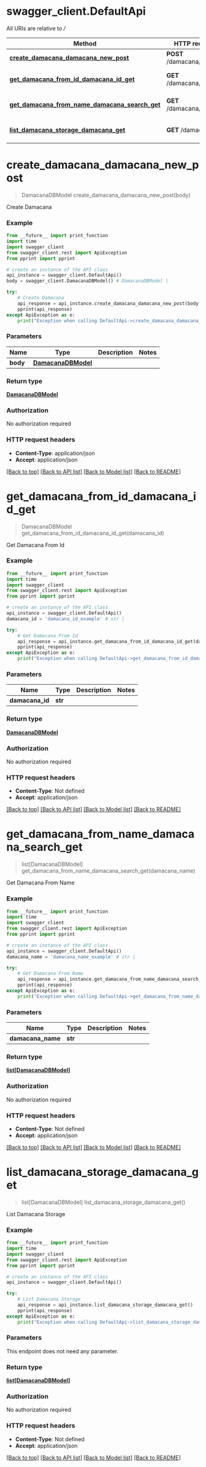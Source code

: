 # swagger_client.DefaultApi

All URIs are relative to */*

Method | HTTP request | Description
------------- | ------------- | -------------
[**create_damacana_damacana_new_post**](DefaultApi.md#create_damacana_damacana_new_post) | **POST** /damacana/new | Create Damacana
[**get_damacana_from_id_damacana_id_get**](DefaultApi.md#get_damacana_from_id_damacana_id_get) | **GET** /damacana/{id} | Get Damacana From Id
[**get_damacana_from_name_damacana_search_get**](DefaultApi.md#get_damacana_from_name_damacana_search_get) | **GET** /damacana/search/ | Get Damacana From Name
[**list_damacana_storage_damacana_get**](DefaultApi.md#list_damacana_storage_damacana_get) | **GET** /damacana/ | List Damacana Storage

# **create_damacana_damacana_new_post**
> DamacanaDBModel create_damacana_damacana_new_post(body)

Create Damacana

### Example
```python
from __future__ import print_function
import time
import swagger_client
from swagger_client.rest import ApiException
from pprint import pprint

# create an instance of the API class
api_instance = swagger_client.DefaultApi()
body = swagger_client.DamacanaDBModel() # DamacanaDBModel | 

try:
    # Create Damacana
    api_response = api_instance.create_damacana_damacana_new_post(body)
    pprint(api_response)
except ApiException as e:
    print("Exception when calling DefaultApi->create_damacana_damacana_new_post: %s\n" % e)
```

### Parameters

Name | Type | Description  | Notes
------------- | ------------- | ------------- | -------------
 **body** | [**DamacanaDBModel**](DamacanaDBModel.md)|  | 

### Return type

[**DamacanaDBModel**](DamacanaDBModel.md)

### Authorization

No authorization required

### HTTP request headers

 - **Content-Type**: application/json
 - **Accept**: application/json

[[Back to top]](#) [[Back to API list]](../README.md#documentation-for-api-endpoints) [[Back to Model list]](../README.md#documentation-for-models) [[Back to README]](../README.md)

# **get_damacana_from_id_damacana_id_get**
> DamacanaDBModel get_damacana_from_id_damacana_id_get(damacana_id)

Get Damacana From Id

### Example
```python
from __future__ import print_function
import time
import swagger_client
from swagger_client.rest import ApiException
from pprint import pprint

# create an instance of the API class
api_instance = swagger_client.DefaultApi()
damacana_id = 'damacana_id_example' # str | 

try:
    # Get Damacana From Id
    api_response = api_instance.get_damacana_from_id_damacana_id_get(damacana_id)
    pprint(api_response)
except ApiException as e:
    print("Exception when calling DefaultApi->get_damacana_from_id_damacana_id_get: %s\n" % e)
```

### Parameters

Name | Type | Description  | Notes
------------- | ------------- | ------------- | -------------
 **damacana_id** | **str**|  | 

### Return type

[**DamacanaDBModel**](DamacanaDBModel.md)

### Authorization

No authorization required

### HTTP request headers

 - **Content-Type**: Not defined
 - **Accept**: application/json

[[Back to top]](#) [[Back to API list]](../README.md#documentation-for-api-endpoints) [[Back to Model list]](../README.md#documentation-for-models) [[Back to README]](../README.md)

# **get_damacana_from_name_damacana_search_get**
> list[DamacanaDBModel] get_damacana_from_name_damacana_search_get(damacana_name)

Get Damacana From Name

### Example
```python
from __future__ import print_function
import time
import swagger_client
from swagger_client.rest import ApiException
from pprint import pprint

# create an instance of the API class
api_instance = swagger_client.DefaultApi()
damacana_name = 'damacana_name_example' # str | 

try:
    # Get Damacana From Name
    api_response = api_instance.get_damacana_from_name_damacana_search_get(damacana_name)
    pprint(api_response)
except ApiException as e:
    print("Exception when calling DefaultApi->get_damacana_from_name_damacana_search_get: %s\n" % e)
```

### Parameters

Name | Type | Description  | Notes
------------- | ------------- | ------------- | -------------
 **damacana_name** | **str**|  | 

### Return type

[**list[DamacanaDBModel]**](DamacanaDBModel.md)

### Authorization

No authorization required

### HTTP request headers

 - **Content-Type**: Not defined
 - **Accept**: application/json

[[Back to top]](#) [[Back to API list]](../README.md#documentation-for-api-endpoints) [[Back to Model list]](../README.md#documentation-for-models) [[Back to README]](../README.md)

# **list_damacana_storage_damacana_get**
> list[DamacanaDBModel] list_damacana_storage_damacana_get()

List Damacana Storage

### Example
```python
from __future__ import print_function
import time
import swagger_client
from swagger_client.rest import ApiException
from pprint import pprint

# create an instance of the API class
api_instance = swagger_client.DefaultApi()

try:
    # List Damacana Storage
    api_response = api_instance.list_damacana_storage_damacana_get()
    pprint(api_response)
except ApiException as e:
    print("Exception when calling DefaultApi->list_damacana_storage_damacana_get: %s\n" % e)
```

### Parameters
This endpoint does not need any parameter.

### Return type

[**list[DamacanaDBModel]**](DamacanaDBModel.md)

### Authorization

No authorization required

### HTTP request headers

 - **Content-Type**: Not defined
 - **Accept**: application/json

[[Back to top]](#) [[Back to API list]](../README.md#documentation-for-api-endpoints) [[Back to Model list]](../README.md#documentation-for-models) [[Back to README]](../README.md)

